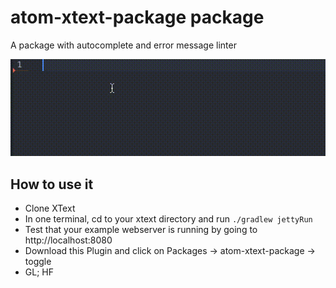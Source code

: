 # atom-xtext-package package


A package with autocomplete and error message linter

![works](sample.gif)


## How to use it

- Clone XText
- In one terminal, cd to your xtext directory and run `./gradlew jettyRun`
- Test that your example webserver is running by going to http://localhost:8080
- Download this Plugin and click on Packages -> atom-xtext-package -> toggle
- GL; HF
